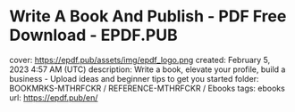 # Write A Book And Publish - PDF Free Download - EPDF.PUB

cover: https://epdf.pub/assets/img/epdf_logo.png
created: February 5, 2023 4:57 AM (UTC)
description: Write a book, elevate your profile, build a business - Upload ideas and beginner tips to get you started
folder: BOOKMRKS-MTHRFCKR / REFERENCE-MTHRFCKR / Ebooks
tags: ebooks
url: https://epdf.pub/en/